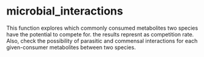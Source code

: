 # microbial_interactions
This function explores which commonly consumed metabolites two species have the potential to compete for. the results represnt as competition rate.
Also, check the possibility of parasitic and commensal interactions for each given-consumer metabolites between two species.
